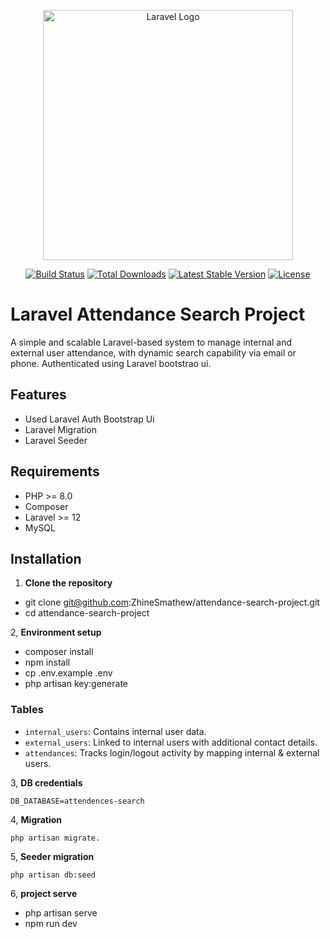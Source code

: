 <p align="center"><a href="https://laravel.com" target="_blank"><img src="https://raw.githubusercontent.com/laravel/art/master/logo-lockup/5%20SVG/2%20CMYK/1%20Full%20Color/laravel-logolockup-cmyk-red.svg" width="400" alt="Laravel Logo"></a></p>

<p align="center">
<a href="https://github.com/laravel/framework/actions"><img src="https://github.com/laravel/framework/workflows/tests/badge.svg" alt="Build Status"></a>
<a href="https://packagist.org/packages/laravel/framework"><img src="https://img.shields.io/packagist/dt/laravel/framework" alt="Total Downloads"></a>
<a href="https://packagist.org/packages/laravel/framework"><img src="https://img.shields.io/packagist/v/laravel/framework" alt="Latest Stable Version"></a>
<a href="https://packagist.org/packages/laravel/framework"><img src="https://img.shields.io/packagist/l/laravel/framework" alt="License"></a>
</p>


# Laravel Attendance Search Project

A simple and scalable Laravel-based system to manage internal and external user attendance, with dynamic search capability via email or phone. Authenticated using Laravel bootstrao ui.

## Features

- Used Laravel Auth Bootstrap Ui
- Laravel Migration
- Laravel Seeder 

## Requirements

- PHP >= 8.0
- Composer
- Laravel >= 12
- MySQL

## Installation

1. **Clone the repository**
- git clone git@github.com:ZhineSmathew/attendance-search-project.git
- cd attendance-search-project

2, **Environment setup**
- composer install
- npm install
- cp .env.example .env
- php artisan key:generate

### Tables

- `internal_users`: Contains internal user data.
- `external_users`: Linked to internal users with additional contact details.
- `attendances`: Tracks login/logout activity by mapping internal & external users.

3, **DB credentials**

    DB_DATABASE=attendences-search

4, **Migration**

    php artisan migrate.

5, **Seeder migration**

    php artisan db:seed

6, **project serve**
- php artisan serve
- npm run dev 

